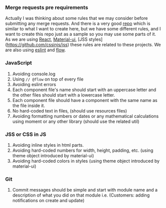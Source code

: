 ### Merge requests pre requirements
Actually I was thinking about some rules that we may consider before submitting any merge requests. And there is a very good [repo](https://github.com/elsewhencode/project-guidelines) which is similar to what I want to create here, but we have some different rules, and I want to create this repo just as a sample so you may use some parts of it.
As we are using [React](https://github.com/facebook/react), [Material-ui](https://github.com/mui-org/material-ui), [JSS styles] (https://github.com/cssinjs/jss) these rules are related to these projects. We are also using [eslint](https://github.com/eslint/eslint) and [flow](https://github.com/facebook/flow).

### JavaScript
1. Avoiding console.log
2. Using `// @flow` on top of every file
3. Avoiding eslint errors
4. Each component file's name should start with an uppercase letter and the other files should start with a lowercase letter.
5. Each component file should have a component with the same name as the file inside it.
6. No hard-coded text in files, (should use resources files)
7. Avoiding formatting numbers or dates or any mathematical calculations using moment or any other library (should use the related util)

### JSS or CSS in JS
1. Avoiding inline styles in html parts.
2. Avoiding hard-coded numbers for width, height, padding, etc. (using theme object introduced by material-ui)
3. Avoiding hard-coded colors in styles (using theme object introduced by material-ui)

### Git
1. Commit messages should be simple and start with module name and a description of what you did on that module i.e. (Customers: adding notifications on create and update)
